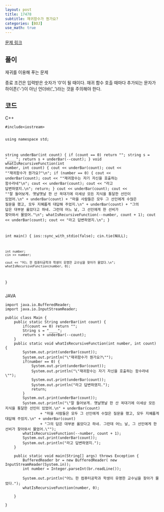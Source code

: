 ```yaml
---
layout: post
title: 17478
subtitle: 재귀함수가 뭔가요?
categories: [BOJ]
use_math: true
---
```


[문제 링크](https://www.acmicpc.net/problem/17478)

<h2 class="section-heading">풀이</h2>
재귀를 이용해 푸는 문제

종료 조건은 입력받은 숫자가 ‘0’이 될 때이다. 재귀 함수 호출 때마다 추가되는 문자가 하이픈(’-’)이 아닌 언더바(’_’)라는 것을 주의해야 한다.


<h2 class="section-heading">코드</h2>
C++  
<pre><code class="cpp">#include&lt;iostream>

using namespace std;

string underBar(int count) {
		if (count == 0) return "";
		string s = "____";
		return s + underBar(--count);
	}
void whatIsRecursiveFunction(int number, int count)
{
	cout << underBar(count);
	cout << "\"재귀함수가 뭔가요?\"\n";
	if (number == 0) {
		cout << underBar(count);
		cout << "\"재귀함수는 자기 자신을 호출하는 함수라네\"\n";
		cout << underBar(count);
		cout << "라고 답변하였지.\n";
		return;
	}
	cout << underBar(count);
	cout << "\"잘 들어보게. 옛날옛날 한 산 꼭대기에 이세상 모든 지식을 통달한 선인이 있었어.\n" + underBar(count)
		+ "마을 사람들은 모두 그 선인에게 수많은 질문을 했고, 모두 지혜롭게 대답해 주었지.\n" + underBar(count)
		+ "그의 답은 대부분 옳았다고 하네. 그런데 어느 날, 그 선인에게 한 선비가 찾아와서 물었어.\"\n";
	whatIsRecursiveFunction(--number, count + 1);
	cout << underBar(count);
	cout << "라고 답변하였지.\n";
}

int main()
{
	ios::sync_with_stdio(false);
	cin.tie(NULL);

	int number;
	cin >> number;

	cout << "어느 한 컴퓨터공학과 학생이 유명한 교수님을 찾아가 물었다.\n";
	whatIsRecursiveFunction(number, 0);

}</code></pre>

JAVA
<pre><code class="java">import java.io.BufferedReader;
import java.io.InputStreamReader;

public class Main {
	public static String underBar(int count) {
		if(count == 0) return "";
		String s = "____";
		return s + underBar(--count);
	}
	public static void whatIsRecursiveFunction(int number, int count) {
		System.out.print(underBar(count));
		System.out.println("\"재귀함수가 뭔가요?\"");
		if(number == 0) {
			System.out.print(underBar(count));
			System.out.println("\"재귀함수는 자기 자신을 호출하는 함수라네\"");
            System.out.print(underBar(count));
			System.out.println("라고 답변하였지.");
			return;
		}
		System.out.print(underBar(count));
		System.out.println("\"잘 들어보게. 옛날옛날 한 산 꼭대기에 이세상 모든 지식을 통달한 선인이 있었어.\n" + underBar(count)
				+ "마을 사람들은 모두 그 선인에게 수많은 질문을 했고, 모두 지혜롭게 대답해 주었지.\n" + underBar(count)
				+ "그의 답은 대부분 옳았다고 하네. 그런데 어느 날, 그 선인에게 한 선비가 찾아와서 물었어.\"");
		whatIsRecursiveFunction(--number, count + 1);
		System.out.print(underBar(count));
		System.out.println("라고 답변하였지.");
	}

	public static void main(String[] args) throws Exception {
		BufferedReader br = new BufferedReader( new InputStreamReader(System.in));
		int number = Integer.parseInt(br.readLine());
		
		System.out.println("어느 한 컴퓨터공학과 학생이 유명한 교수님을 찾아가 물었다.");
		whatIsRecursiveFunction(number, 0);

	}

}</code></pre>